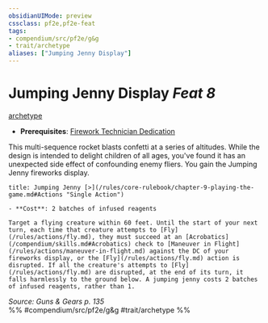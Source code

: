 ```yaml
---
obsidianUIMode: preview
cssclass: pf2e,pf2e-feat
tags:
- compendium/src/pf2e/g&g
- trait/archetype
aliases: ["Jumping Jenny Display"]
---
```

# Jumping Jenny Display  *Feat 8*  
[archetype](/rules/traits/archetype.md)  

- **Prerequisites**: [Firework Technician Dedication](/compendium/feats/firework-technician-dedication-g-g.md)

This multi-sequence rocket blasts confetti at a series of altitudes. While the design is intended to delight children of all ages, you've found it has an unexpected side effect of confounding enemy fliers. You gain the Jumping Jenny fireworks display.

```ad-embed-ability
title: Jumping Jenny [>](/rules/core-rulebook/chapter-9-playing-the-game.md#Actions "Single Action")

- **Cost**: 2 batches of infused reagents

Target a flying creature within 60 feet. Until the start of your next turn, each time that creature attempts to [Fly](/rules/actions/fly.md), they must succeed at an [Acrobatics](/compendium/skills.md#Acrobatics) check to [Maneuver in Flight](/rules/actions/maneuver-in-flight.md) against the DC of your fireworks display, or the [Fly](/rules/actions/fly.md) action is disrupted. If all the creature's attempts to [Fly](/rules/actions/fly.md) are disrupted, at the end of its turn, it falls harmlessly to the ground below. A jumping jenny costs 2 batches of infused reagents, rather than 1.
```

*Source: Guns & Gears p. 135*  
%% #compendium/src/pf2e/g&g #trait/archetype %%